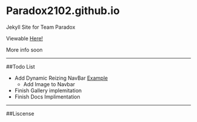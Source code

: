 # Paradox2102.github.io
Jekyll Site for Team Paradox

Viewable [Here!](http://sdarobotics.org)

More info soon


---

##Todo List

-   Add Dynamic Reizing NavBar [Example](http://www.bootply.com/109943)
    - Add Image to Navbar
-   Finish Gallery implemitation
-   Finish Docs Implimentation

--- 

##Liscense
